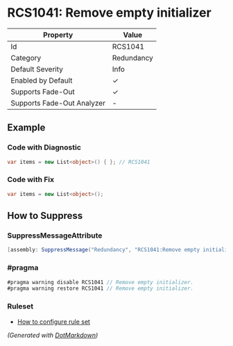 # RCS1041: Remove empty initializer

| Property                    | Value      |
| --------------------------- | ---------- |
| Id                          | RCS1041    |
| Category                    | Redundancy |
| Default Severity            | Info       |
| Enabled by Default          | &#x2713;   |
| Supports Fade\-Out          | &#x2713;   |
| Supports Fade\-Out Analyzer | \-         |

## Example

### Code with Diagnostic

```csharp
var items = new List<object>() { }; // RCS1041
```

### Code with Fix

```csharp
var items = new List<object>();
```

## How to Suppress

### SuppressMessageAttribute

```csharp
[assembly: SuppressMessage("Redundancy", "RCS1041:Remove empty initializer.", Justification = "<Pending>")]
```

### \#pragma

```csharp
#pragma warning disable RCS1041 // Remove empty initializer.
#pragma warning restore RCS1041 // Remove empty initializer.
```

### Ruleset

* [How to configure rule set](../HowToConfigureAnalyzers.md)

*\(Generated with [DotMarkdown](http://github.com/JosefPihrt/DotMarkdown)\)*